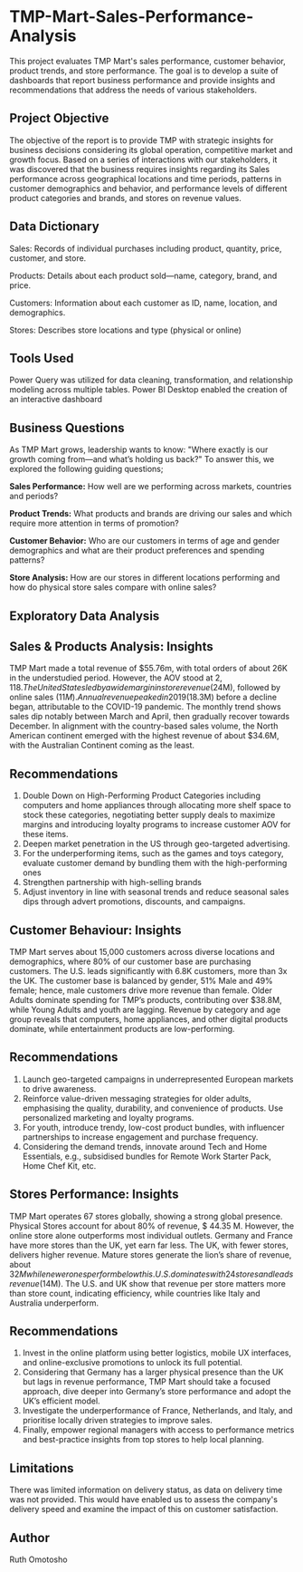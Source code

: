 # TMP-Mart-Sales-Performance-Analysis
This project evaluates TMP Mart's sales performance, customer behavior, product trends, and store performance. The goal is to develop a suite of dashboards that report business performance and provide insights and recommendations that address the needs of various stakeholders.

## Project Objective
The objective of the report is to provide TMP with strategic insights for business decisions considering its global operation, competitive market and growth focus. Based on a series of interactions with our stakeholders, it was discovered that the business requires insights regarding its Sales performance across geographical locations and time periods, patterns in customer demographics and behavior, and performance levels of different product categories and brands, and stores on revenue values.
## Data Dictionary
Sales: Records of individual purchases including product, quantity, price, customer, and store.

Products: Details about each product sold—name, category, brand, and price.

Customers: Information about each customer as ID, name, location, and demographics.

Stores: Describes store locations and type (physical or online)
## Tools Used
Power Query was utilized for data cleaning, transformation, and relationship modeling across multiple tables. Power BI Desktop enabled the creation of an interactive dashboard
## Business Questions
As TMP Mart grows, leadership wants to know: "Where exactly is our growth coming from—and what’s holding us back?" To answer this, we explored the following guiding questions;

**Sales Performance:** How well are we performing across markets, countries and periods?

**Product Trends:** What products and brands are driving our sales and which require more attention in terms of promotion?

**Customer Behavior:** Who are our customers in terms of age and gender demographics and what are their product preferences and spending patterns?

**Store Analysis:** How are our stores in different locations performing and how do physical store sales compare with online sales?
## Exploratory Data Analysis
## Sales & Products Analysis: Insights
TMP Mart made a total revenue of $55.76m, with total orders of about 26K in the understudied period. However, the AOV stood at $2,118. The United States led by a wide margin in store revenue ($24M), followed by online sales ($11M). Annual revenue peaked in 2019 ($18.3M) before a decline began, attributable to the COVID-19 pandemic. The monthly trend shows sales dip notably between March and April, then gradually recover towards December. In alignment with the country-based sales volume, the North American continent emerged with the highest revenue of about $34.6M, with the Australian Continent coming as the least.
## Recommendations
1. Double Down on High-Performing Product Categories including computers and home appliances through  allocating more shelf space to stock these categories, negotiating better supply deals to maximize margins and introducing loyalty programs to increase customer AOV for these items.
2. Deepen market penetration in the US through geo-targeted advertising.
3. For the underperforming items, such as the games and toys category, evaluate customer demand by bundling them with the high-performing ones
4. Strengthen partnership with high-selling brands
5. Adjust inventory in line with seasonal trends and reduce seasonal sales dips through advert promotions, discounts, and campaigns.

## Customer Behaviour: Insights
TMP Mart serves about 15,000 customers across diverse locations and demographics, where 80% of our customer base are purchasing customers. The U.S. leads significantly with 6.8K customers, more than 3x the UK.
The customer base is balanced by gender, 51% Male and 49% female; hence, male customers drive more revenue than female. Older Adults dominate spending for TMP’s products, contributing over $38.8M, while Young Adults and youth are lagging. Revenue by category and age group reveals that computers, home appliances, and other digital products dominate, while entertainment products are low-performing.
## Recommendations
1. Launch geo-targeted campaigns in underrepresented European markets to drive awareness.
2. Reinforce value-driven messaging strategies for older adults, emphasising the  quality, durability, and convenience of products. Use personalized marketing and loyalty programs.
3. For youth, introduce trendy, low-cost product bundles, with influencer partnerships to increase engagement and purchase frequency.
4. Considering the demand trends, innovate around Tech and Home Essentials, e.g., subsidised bundles for Remote Work Starter Pack, Home Chef Kit, etc.
## Stores Performance: Insights
TMP Mart operates 67 stores globally, showing a strong global presence. Physical Stores account for about 80% of revenue, $ 44.35 M. However, the online store alone outperforms most individual outlets.
Germany and France have more stores than the UK, yet earn far less. The UK, with fewer stores, delivers higher revenue. Mature stores generate the lion’s share of revenue, about $32M while newer ones perform below this. U.S. dominates with 24 stores and leads revenue ($14M). The U.S. and UK show that revenue per store matters more than store count, indicating efficiency, while countries like Italy and Australia underperform.
## Recommendations
1. Invest in the online platform using better logistics, mobile UX interfaces, and online-exclusive promotions to unlock its full potential.
2. Considering that Germany has a larger physical presence than the UK but lags in revenue performance, TMP Mart should take a focused approach, dive deeper into Germany’s store performance and adopt the UK’s efficient model.
3. Investigate the underperformance of France, Netherlands, and Italy, and prioritise locally driven strategies to improve sales.
4. Finally, empower regional managers with access to performance metrics and best-practice insights from top stores to help local planning. 
## Limitations
There was limited information on delivery status, as data on delivery time was not provided. This would have enabled us to assess the company's delivery speed and examine the impact of this on customer satisfaction.
## Author
Ruth Omotosho








